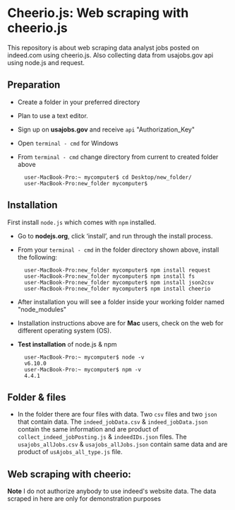 # Cheerio.js: Web scraping with cheerio.js
This repository is about web scraping data analyst jobs posted on indeed.com using cheerio.js. Also collecting data from usajobs.gov api using node.js and request. 

## Preparation
* Create a folder in your preferred directory
* Plan to use a text editor. 
* Sign up on **usajobs.gov** and receive `api` "Authorization_Key"
* Open `terminal - cmd` for Windows 
* From `terminal - cmd` change directory from current to created folder above

	  	user-MacBook-Pro:~ mycomputer$ cd Desktop/new_folder/
	  	user-MacBook-Pro:new_folder mycomputer$

## Installation
First install `node.js` which comes with `npm` installed.

* Go to **nodejs.org**, click ‘install’, and run through the install process.
* From your `terminal - cmd` in the folder directory shown above, install the following:
	
	  	user-MacBook-Pro:new_folder mycomputer$ npm install request
	  	user-MacBook-Pro:new_folder mycomputer$ npm install fs
	  	user-MacBook-Pro:new_folder mycomputer$ npm install json2csv
	  	user-MacBook-Pro:new_folder mycomputer$ npm install cheerio
		
* After installation you will see a folder inside your working folder named "node_modules"
* Installation instructions above are for **Mac** users, check on the web for different operating system (OS). 
* **Test installation** of node.js & npm

	  	user-MacBook-Pro:~ mycomputer$ node -v
	  	v6.10.0
	  	user-MacBook-Pro:~ mycomputer$ npm -v
	  	4.4.1
		
## Folder & files
* In the folder there are four files with data. Two `csv` files and two `json` that contain data. The `indeed_jobData.csv` & `indeed_jobData.json` contain the same information and are product of `collect_indeed_jobPosting.js` & `indeedIDs.json` files. The `usajobs_allJobs.csv` & `usajobs_allJobs.json` contain same data and are product of `usAjobs_all_type.js` file. 

## Web scraping with cheerio:
























**Note** I do not authorize anybody to use indeed's website data. The data scraped in here are only for demonstration purposes
	





















		
